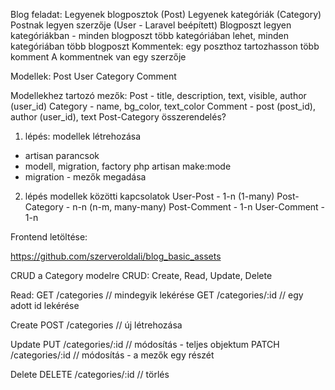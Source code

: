 Blog feladat:
Legyenek blogposztok (Post)
Legyenek kategóriák (Category)
Postnak legyen szerzője (User - Laravel beépített)
Blogposzt legyen kategóriákban - minden blogposzt több kategóriában lehet, minden kategóriában több blogposzt
Kommentek: egy poszthoz tartozhasson több komment
A kommentnek van egy szerzője

Modellek:
Post
User
Category
Comment

Modellekhez tartozó mezők:
Post - title, description, text, visible, author (user_id)
Category - name, bg_color, text_color
Comment - post (post_id), author (user_id), text
Post-Category összerendelés?

1. lépés: modellek létrehozása
- artisan parancsok
- modell, migration, factory
php artisan make:mode <modelname>
- migration - mezők megadása

2. lépés modellek közötti kapcsolatok
User-Post - 1-n (1-many)
Post-Category - n-n (n-m, many-many)
Post-Comment - 1-n
User-Comment - 1-n

Frontend letöltése:

https://github.com/szerveroldali/blog_basic_assets


CRUD a Category modelre
CRUD: Create, Read, Update, Delete 

Read:
GET /categories         // mindegyik lekérése
GET /categories/:id     // egy adott id lekérése

Create
POST /categories        // új létrehozása

Update
PUT /categories/:id     // módosítás - teljes objektum
PATCH /categories/:id   // módosítás - a mezők egy részét

Delete
DELETE /categories/:id  // törlés